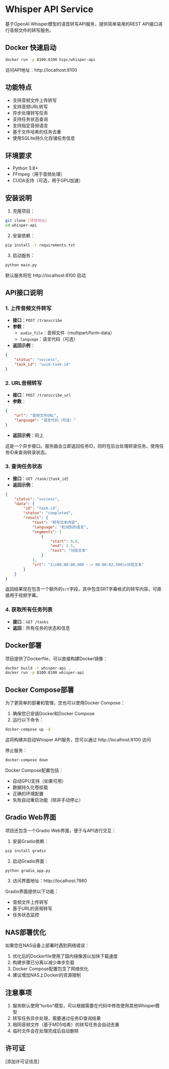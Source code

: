 # Whisper API Service

基于OpenAI Whisper模型的语音转写API服务，提供简单易用的REST API接口进行音频文件的转写服务。

## Docker 快速启动

```bash
docker run -p 8100:8100 hipc/whisper-api
```

访问API地址：http://localhost:8100

## 功能特点

- 支持音频文件上传转写
- 支持音频URL转写
- 异步处理转写任务
- 支持任务状态查询
- 支持指定音频语言
- 基于文件哈希的任务去重
- 使用SQLite持久化存储任务信息

## 环境要求

- Python 3.8+
- FFmpeg（用于音频处理）
- CUDA支持（可选，用于GPU加速）

## 安装说明

1. 克隆项目：
```bash
git clone [项目地址]
cd whisper-api
```

2. 安装依赖：
```bash
pip install -r requirements.txt
```

3. 启动服务：
```bash
python main.py
```

默认服务将在 http://localhost:8100 启动

## API接口说明

### 1. 上传音频文件转写
- **接口**：`POST /transcribe`
- **参数**：
  - `audio_file`：音频文件（multipart/form-data）
  - `language`：语言代码（可选）
- **返回示例**：
```json
{
    "status": "success",
    "task_id": "uuid-task-id"
}
```

### 2. URL音频转写
- **接口**：`POST /transcribe_url`
- **参数**：
```json
{
    "url": "音频文件URL",
    "language": "语言代码（可选）"
}
```
- **返回示例**：同上

这是一个异步接口。服务器会立即返回任务ID，同时在后台处理转录任务。使用任务ID来查询转录状态。

### 3. 查询任务状态
- **接口**：`GET /task/{task_id}`
- **返回示例**：
```json
{
    "status": "success",
    "data": {
        "id": "task-id",
        "status": "completed",
        "result": {
            "text": "转写文本内容",
            "language": "检测到的语言",
            "segments": [
                {
                    "start": 0.0,
                    "end": 2.5,
                    "text": "分段文本"
                }
            ],
            "srt": "1\n00:00:00,000 --> 00:00:02,500\n分段文本"
        }
    }
}
```

返回结果现在包含一个额外的`srt`字段，其中包含SRT字幕格式的转写内容，可直接用于视频字幕。

### 4. 获取所有任务列表
- **接口**：`GET /tasks`
- **返回**：所有任务的状态和信息

## Docker部署

项目提供了Dockerfile，可以直接构建Docker镜像：

```bash
docker build -t whisper-api .
docker run -p 8100:8100 whisper-api
```

## Docker Compose部署

为了更简单的部署和管理，您也可以使用Docker Compose：

1. 确保您已安装Docker和Docker Compose
2. 运行以下命令：
```bash
docker-compose up -d
```

这将构建并启动Whisper API服务，您可以通过 http://localhost:8100 访问

停止服务：
```bash
docker-compose down
```

Docker Compose配置包括：
- 自动GPU支持（如果可用）
- 数据持久化卷挂载
- 正确的环境配置
- 失败自动重启功能（除非手动停止）

## Gradio Web界面

项目还包含一个Gradio Web界面，便于与API进行交互：

1. 安装Gradio依赖：
```bash
pip install gradio
```

2. 启动Gradio界面：
```bash
python gradio_app.py
```

3. 访问界面地址：http://localhost:7860

Gradio界面提供以下功能：
- 音频文件上传转写
- 基于URL的音频转写
- 任务状态监控

## NAS部署优化

如果您在NAS设备上部署时遇到网络错误：

1. 优化后的Dockerfile使用了国内镜像源以加快下载速度
2. 构建步骤已分离以减少单步负载
3. Docker Compose配置包含了网络优化
4. 建议增加NAS上Docker的资源限制

## 注意事项

1. 服务默认使用"turbo"模型，可以根据需要在代码中修改使用其他Whisper模型
2. 转写任务异步处理，需要通过任务ID查询结果
3. 相同音频文件（基于MD5哈希）的转写任务会自动去重
4. 临时文件会在处理完成后自动删除

## 许可证

[添加许可证信息]
